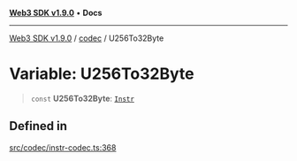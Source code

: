 [**Web3 SDK v1.9.0**](../../../README.md) • **Docs**

***

[Web3 SDK v1.9.0](../../../globals.md) / [codec](../README.md) / U256To32Byte

# Variable: U256To32Byte

> `const` **U256To32Byte**: [`Instr`](../type-aliases/Instr.md)

## Defined in

[src/codec/instr-codec.ts:368](https://github.com/Mystic-Nayy/alephium-web3/blob/c1afd789a197ce5fe21f08c2965942090157c33d/packages/web3/src/codec/instr-codec.ts#L368)
